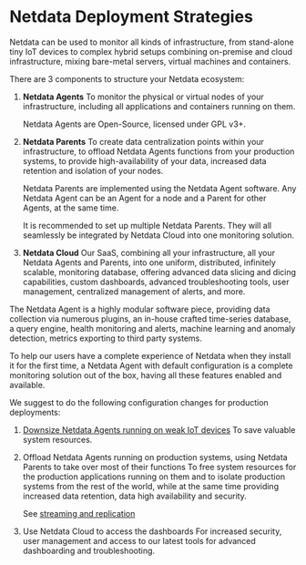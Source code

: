 # Netdata Deployment Strategies

Netdata can be used to monitor all kinds of infrastructure, from stand-alone tiny IoT devices to complex hybrid setups 
combining on-premise and cloud infrastructure, mixing bare-metal servers, virtual machines and containers.

There are 3 components to structure your Netdata ecosystem:

1. **Netdata Agents**
   To monitor the physical or virtual nodes of your infrastructure, including all applications and containers running on them.
   
   Netdata Agents are Open-Source, licensed under GPL v3+.

2. **Netdata Parents**
   To create data centralization points within your infrastructure, to offload Netdata Agents functions from your production 
   systems, to provide high-availability of your data, increased data retention and isolation of your nodes. 
   
   Netdata Parents are implemented using the Netdata Agent software. Any Netdata Agent can be an Agent for a node and a Parent 
   for other Agents, at the same time.

   It is recommended to set up multiple Netdata Parents. They will all seamlessly be integrated by Netdata Cloud into one monitoring solution.


3. **Netdata Cloud**
   Our SaaS, combining all your infrastructure, all your Netdata Agents and Parents, into one uniform, distributed, infinitely 
   scalable, monitoring database, offering advanced data slicing and dicing capabilities, custom dashboards, advanced troubleshooting 
   tools, user management, centralized management of alerts, and more.


The Netdata Agent is a highly modular software piece, providing data collection via numerous plugins, an in-house crafted time-series 
database, a query engine, health monitoring and alerts, machine learning and anomaly detection, metrics exporting to third party systems.


To help our users have a complete experience of Netdata when they install it for the first time, a Netdata Agent with default configuration 
is a complete monitoring solution out of the box, having all these features enabled and available.

We suggest to do the following configuration changes for production deployments:

1. [Downsize Netdata Agents running on weak IoT devices](https://github.com/netdata/netdata/edit/master/docs/guides/configure/performance.md)
   To save valuable system resources.

2. Offload Netdata Agents running on production systems, using Netdata Parents to take over most of their functions
   To free system resources for the production applications running on them and to isolate production systems from the rest 
   of the world, while at the same time providing increased data retention, data high availability and security.
   
   See [streaming and replication](https://github.com/netdata/netdata/blob/master/streaming/README.md)

3. Use Netdata Cloud to access the dashboards
   For increased security, user management and access to our latest tools for advanced dashboarding and troubleshooting.
